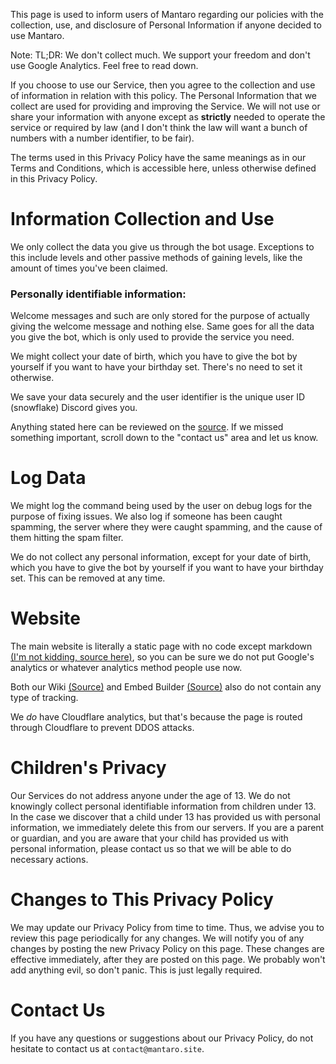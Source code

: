 This page is used to inform users of Mantaro regarding our policies with the collection, use, and disclosure of Personal Information if anyone decided to use Mantaro.

Note: TL;DR: We don't collect much. We support your freedom and don't use Google Analytics. Feel free to read down.


If you choose to use our Service, then you agree to the collection and use of information in relation with this policy. The Personal Information that we collect are used for providing and improving the Service. We will not use or share your information with anyone except as **strictly** needed to operate the service or required by law (and I don't think the law will want a bunch of numbers with a number identifier, to be fair).

The terms used in this Privacy Policy have the same meanings as in our Terms and Conditions, which is accessible here, unless otherwise defined in this Privacy Policy.

# Information Collection and Use
We only collect the data you give us through the bot usage. Exceptions to this include levels and other passive methods of gaining levels, like the amount of times you've been claimed.

### Personally identifiable information:

Welcome messages and such are only stored for the purpose of actually giving the welcome message and nothing else. Same goes for all the data you give the bot, which is only used to provide the service you need.

We might collect your date of birth, which you have to give the bot by yourself if you want to have your birthday set. There's no need to set it otherwise.


We save your data securely and the user identifier is the unique user ID (snowflake) Discord gives you.

Anything stated here can be reviewed on the [source](https://github.com/Mantaro/MantaroBot). If we missed something important, scroll down to the "contact us" area and let us know.


# Log Data
We might log the command being used by the user on debug logs for the purpose of fixing issues.
We also log if someone has been caught spamming, the server where they were caught spamming, and the cause of them hitting the spam filter.

We do not collect any personal information, except for your date of birth, which you have to give the bot by yourself if you want to have your birthday set. This can be removed at any time.


# Website
The main website is literally a static page with no code except markdown [(I'm not kidding, source here)](https://github.com/Mantaro/mantaro.github.io), so you can be sure we do not put Google's analytics or whatever analytics method people use now.

Both our Wiki [(Source)](https://github.com/Mantaro/mantaro-wiki) and Embed Builder [(Source)](https://github.com/Mantaro/mantaro-embed-builder) also do not contain any type of tracking.

We *do* have Cloudflare analytics, but that's because the page is routed through Cloudflare to prevent DDOS attacks.


# Children's Privacy
Our Services do not address anyone under the age of 13. We do not knowingly collect personal identifiable information from children under 13. In the case we discover that a child under 13 has provided us with personal information, we immediately delete this from our servers. If you are a parent or guardian, and you are aware that your child has provided us with personal information, please contact us so that we will be able to do necessary actions.


# Changes to This Privacy Policy
We may update our Privacy Policy from time to time. Thus, we advise you to review this page periodically for any changes. We will notify you of any changes by posting the new Privacy Policy on this page. These changes are effective immediately, after they are posted on this page.
We probably won't add anything evil, so don't panic. This is just legally required.


# Contact Us
If you have any questions or suggestions about our Privacy Policy, do not hesitate to contact us at `contact@mantaro.site`.
